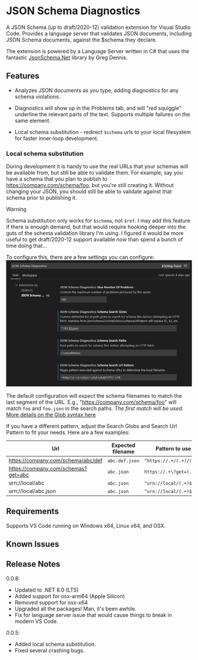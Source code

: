 # JSON Schema Diagnostics

A JSON Schema (up to draft/2020-12) validation extension for Visual Studio Code. Provides a language server that validates JSON documents, including JSON Schema documents, against the $schema they declare.

The extension is powered by a Language Server written in C# that uses the fantastic
[JsonSchema.Net](https://www.nuget.org/packages/JsonSchema.Net/) library by Greg Dennis.

## Features

* Analyzes JSON documents as you type, adding diagnostics for any schema violations.

* Diagnostics will show up in the Problems tab, and will "red squiggle" underline the
relevant parts of the text. Supports multiple failures on the same element.

* Local schema substitution - redirect `$schema` urls to your local filesystem for faster inner-loop development.

### Local schema substitution

During development it is handy to use the real URLs that your schemas will be available from, but still be able to validate them. For example, say you have a schema that you plan to publish to https://company.com/schema/foo, but you're still creating it. Without changing your JSON, you should still be able to validate against that schema prior to publishing it.

> [!WARNING]
> Schema substitution only works for `$schema`, not `$ref`. I may add this feature if there is enough demand, but that would require hooking deeper into the guts of the schema validation library I'm using. I figured it would be more useful to get draft/2020-12 support available *now* than spend a bunch of time doing that...

To configure this, there are a few settings you can configure:
![Screenshot of settings](screenshot-settings.png)

The default configuration will expect the schema filenames to match the last segment of the URL. E.g., "https://company.com/schema/foo" will match `foo` and `foo.json` in the search paths. *The first match will be used.* [More details on the Glob syntax here](https://docs.microsoft.com/en-us/dotnet/api/microsoft.extensions.filesystemglobbing.matcher?view=dotnet-plat-ext-5.0)

If you have a different pattern, adjust the Search Globs and Search Url Pattern to fit your needs. Here are a few examples:

|Url|Expected filename|Pattern to use|Glob to use|
|-|-|-|-|
|https://company.com/schema/abc/def|`abc.def.json`|`^https://.+/(.+)/(.+)$`|`$1.$2.json`|
|https://company.com/schemas?get=abc|`abc.json`|`https://.+\?get=(.+)$`|`$1.json`|
|urn://local/abc|`abc.json`|`^urn://local/(.+)$`|`$1.json`|
|urn://local/abc.json|`abc.json`|`^urn://local/(.+)$`|`$1`|



## Requirements

Supports VS Code running on Windows x64, Linux x64, and OSX.

## Known Issues

## Release Notes

0.0.8:
- Updated to .NET 8.0 (LTS)
- Added support for osx-arm64 (Apple Silicon)
- Removed support for osx-x64
- Upgraded all the packages! Man, it's been awhile.
- Fix for language server issue that would cause things to break in modern VS Code.

0.0.5:
- Added local schema substitution.
- Fixed several crashing bugs.
